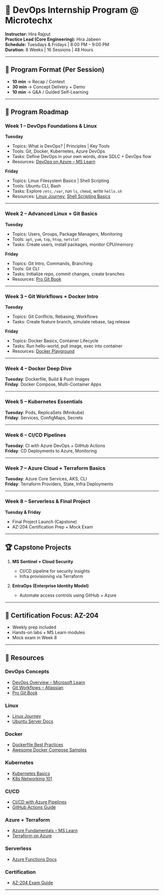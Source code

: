 # 🚀 DevOps Internship Program @ Microtechx  

**Instructor:** Hira Rajput  
**Practice Lead (Core Engineering):** Hira Jabeen  
**Schedule:** Tuesdays & Fridays | 8:00 PM – 9:00 PM  
**Duration:** 8 Weeks | 16 Sessions | 48 Hours  

---

## 📌 Program Format (Per Session)
- **10 min** → Recap / Context  
- **30 min** → Concept Delivery + Demo  
- **10 min** → Q&A / Guided Self-Learning  

---

## 📅 Program Roadmap  

### Week 1 – DevOps Foundations & Linux  
**Tuesday**  
- Topics: What is DevOps? | Principles | Key Tools  
- Tools: Git, Docker, Kubernetes, Azure DevOps  
- Tasks: Define DevOps in your own words, draw SDLC + DevOps flow  
- Resources: [DevOps on Azure – MS Learn](https://learn.microsoft.com/en-us/training/modules/devops-journey/)  

**Friday**  
- Topics: Linux Filesystem Basics | Shell Scripting  
- Tools: Ubuntu CLI, Bash  
- Tasks: Explore `/etc`, `/var`, run `ls`, `chmod`, write `hello.sh`  
- Resources: [Linux Journey](https://linuxjourney.com), [Shell Scripting Basics](https://www.geeksforgeeks.org/introduction-to-shell-scripting/)  

---

### Week 2 – Advanced Linux + Git Basics  
**Tuesday**  
- Topics: Users, Groups, Package Managers, Monitoring  
- Tools: `apt`, `yum`, `top`, `htop`, `netstat`  
- Tasks: Create users, install packages, monitor CPU/memory  

**Friday**  
- Topics: Git Intro, Commands, Branching  
- Tools: Git CLI  
- Tasks: Initialize repo, commit changes, create branches  
- Resources: [Pro Git Book](https://git-scm.com/book/en/v2)  

---

### Week 3 – Git Workflows + Docker Intro  
**Tuesday**  
- Topics: Git Conflicts, Rebasing, Workflows  
- Tasks: Create feature branch, simulate rebase, tag release  

**Friday**  
- Topics: Docker Basics, Container Lifecycle  
- Tasks: Run hello-world, pull image, exec into container  
- Resources: [Docker Playground](https://labs.play-with-docker.com)  

---

### Week 4 – Docker Deep Dive  
**Tuesday**: Dockerfile, Build & Push Images  
**Friday**: Docker Compose, Multi-Container Apps  

---

### Week 5 – Kubernetes Essentials  
**Tuesday**: Pods, ReplicaSets (Minikube)  
**Friday**: Services, ConfigMaps, Secrets  

---

### Week 6 – CI/CD Pipelines  
**Tuesday**: CI with Azure DevOps + GitHub Actions  
**Friday**: CD Deployments to Azure, Monitoring  

---

### Week 7 – Azure Cloud + Terraform Basics  
**Tuesday**: Azure Core Services, AKS, CLI  
**Friday**: Terraform Providers, State, Infra Deployments  

---

### Week 8 – Serverless & Final Project  
**Tuesday & Friday**  
- Final Project Launch (Capstone)  
- AZ-204 Certification Prep + Mock Exam  

---

## 🏆 Capstone Projects
1. **MS Sentinel + Cloud Security**  
   - CI/CD pipeline for security insights  
   - Infra provisioning via Terraform  

2. **EntraOps (Enterprise Identity Model)**  
   - Automate access controls using GitHub + Azure  

---

## 🎯 Certification Focus: AZ-204  
- Weekly prep included  
- Hands-on labs + MS Learn modules  
- Mock exam in Week 8  

---

## 🔗 Resources  

### DevOps Concepts  
- [DevOps Overview – Microsoft Learn](https://learn.microsoft.com/en-us/devops/what-is-devops)  
- [Git Workflows – Atlassian](https://www.atlassian.com/git/tutorials/comparing-workflows)  
- [Pro Git Book](https://git-scm.com/book/en/v2)  

### Linux  
- [Linux Journey](https://linuxjourney.com)  
- [Ubuntu Server Docs](https://ubuntu.com/server/docs)  

### Docker  
- [Dockerfile Best Practices](https://docs.docker.com/develop/develop-images/dockerfile_best-practices/)  
- [Awesome Docker Compose Samples](https://github.com/docker/awesome-compose)  

### Kubernetes  
- [Kubernetes Basics](https://kubernetes.io/docs/tutorials/kubernetes-basics/)  
- [K8s Networking 101](https://www.weave.works/blog/introduction-to-kubernetes-networking/)  

### CI/CD  
- [CI/CD with Azure Pipelines](https://learn.microsoft.com/en-us/azure/devops/pipelines/)  
- [GitHub Actions Guide](https://docs.github.com/en/actions)  

### Azure + Terraform  
- [Azure Fundamentals – MS Learn](https://learn.microsoft.com/en-us/training/paths/azure-fundamentals/)  
- [Terraform on Azure](https://developer.hashicorp.com/terraform/tutorials/azure-get-started)  

### Serverless  
- [Azure Functions Docs](https://learn.microsoft.com/en-us/azure/azure-functions/)  

### Certification  
- [AZ-204 Exam Guide](https://learn.microsoft.com/en-us/certifications/exams/az-204/)  

---
